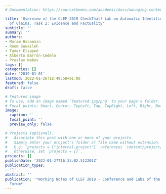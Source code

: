 ```yaml
---
# Documentation: https://sourcethemes.com/academic/docs/managing-content/

title: 'Overview of the CLEF-2019 CheckThat! Lab on Automatic Identification and Verification
  of Claims. Task 2: Evidence and Factuality'
subtitle: ''
summary: ''
authors:
- Maram Hasanain
- Reem Suwaileh
- Tamer Elsayed
- Alberto Barrón-Cedeño
- Preslav Nakov
tags: []
categories: []
date: '2019-01-01'
lastmod: 2022-01-26T18:49:58+01:00
featured: false
draft: false

# Featured image
# To use, add an image named `featured.jpg/png` to your page's folder.
# Focal points: Smart, Center, TopLeft, Top, TopRight, Left, Right, BottomLeft, Bottom, BottomRight.
image:
  caption: ''
  focal_point: ''
  preview_only: false

# Projects (optional).
#   Associate this post with one or more of your projects.
#   Simply enter your project's folder or file name without extension.
#   E.g. `projects = ["internal-project"]` references `content/project/deep-learning/index.md`.
#   Otherwise, set `projects = []`.
projects: []
publishDate: '2022-01-27T16:35:02.512201Z'
publication_types:
- '1'
abstract: ''
publication: '*Working Notes of CLEF 2019 - Conference and Labs of the Evaluation
  Forum*'
---
```

